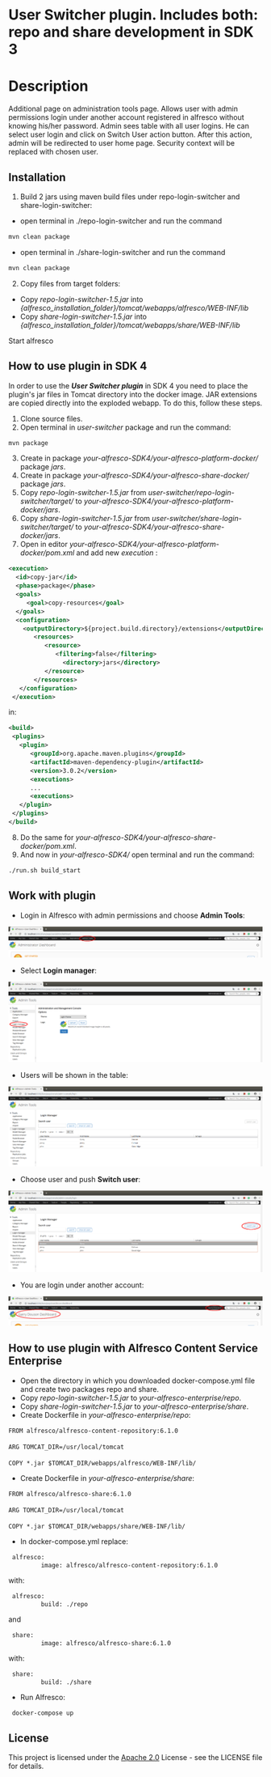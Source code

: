 
# User Switcher plugin. Includes both: repo and share development in SDK 3
# **Description**
Additional page on administration tools page. Allows user with admin permissions login under another account registered in alfresco without knowing his/her password. Admin sees table with all user logins. He can select user login and click on Switch User action button. After this action, admin will be redirected to user home page. Security context will be replaced with chosen user. 

## Installation
1. Build 2 jars using maven build files under repo-login-switcher and share-login-switcher:
 - open terminal in ./repo-login-switcher and run the command
  
```bash
mvn clean package
```
 - open terminal in ./share-login-switcher and run the command

```bash
mvn clean package
```

2. Copy files from target folders:
 - Copy _repo-login-switcher-1.5.jar_ into _{alfresco_installation_folder}/tomcat/webapps/alfresco/WEB-INF/lib_
 - Copy _share-login-switcher-1.5.jar_ into _{alfresco_installation_folder}/tomcat/webapps/share/WEB-INF/lib_

Start alfresco

## How to use plugin in SDK 4

   In order to use the _**User Switcher plugin**_ in SDK 4 you need to place the plugin's jar files in Tomcat directory into the docker image. JAR extensions are copied directly into the exploded webapp. To do this, follow these steps.

 1. Clone source files.
 2. Open terminal in _user-switcher_ package and run the command: 

```bash
mvn package
```

 3. Create in package _your-alfresco-SDK4/your-alfresco-platform-docker/_ package _jars_.
 4. Create in package _your-alfresco-SDK4/your-alfresco-share-docker/_ package _jars_.
 5. Copy _repo-login-switcher-1.5.jar_ from _user-switcher/repo-login-switcher/target/_  to   _your-alfresco-SDK4/your-alfresco-platform-docker/jars_.
 6. Copy _share-login-switcher-1.5.jar_ from _user-switcher/share-login-switcher/target/_  to _your-alfresco-SDK4/your-alfresco-share-docker/jars_.
 7. Open in editor _your-alfresco-SDK4/your-alfresco-platform-docker/pom.xml_ and add new _execution_ :

```xml
<execution>
  <id>copy-jar</id>
  <phase>package</phase>
  <goals>
     <goal>copy-resources</goal>
  </goals>
  <configuration>
    <outputDirectory>${project.build.directory}/extensions</outputDirectory>
       <resources>
          <resource>
             <filtering>false</filtering>
               <directory>jars</directory>
          </resource>
       </resources>
   </configuration>
 </execution>
```

in:

```xml
<build>
 <plugins>
   <plugin>
      <groupId>org.apache.maven.plugins</groupId> 
      <artifactId>maven-dependency-plugin</artifactId>
      <version>3.0.2</version>
      <executions>
      ...
      <executions>
   </plugin>
 </plugins>
</build>
```
 8. Do the same for _your-alfresco-SDK4/your-alfresco-share-docker/pom.xml_.
 9. And now in _your-alfresco-SDK4/_ open terminal and run the command:

```bash
./run.sh build_start
```
## Work with plugin

 - Login in Alfresco with admin permissions and choose **Admin Tools**:
 
 ![alt text](readme-img/admin_dashboard.png)
 
 - Select **Login manager**:
 
 ![alt text](readme-img/login_tool.png)
 
 - Users will be shown in the table:
 
 ![alt text](readme-img/users_table.png) 
 
 - Choose user and push **Switch user**:
 
 ![alt text](readme-img/choose_user.png)
 
 - You are login under another account:
 
 ![alt text](readme-img/other_user.png)
 
## How to use plugin with Alfresco Content Service Enterprise
 
 * Open the directory in which you downloaded docker-compose.yml file and create two packages repo and share.
 * Copy _repo-login-switcher-1.5.jar_ to _your-alfresco-enterprise/repo_.
 * Copy _share-login-switcher-1.5.jar_ to _your-alfresco-enterprise/share_.
 * Create Dockerfile in _your-alfresco-enterprise/repo_:
 
```
FROM alfresco/alfresco-content-repository:6.1.0

ARG TOMCAT_DIR=/usr/local/tomcat

COPY *.jar $TOMCAT_DIR/webapps/alfresco/WEB-INF/lib/

``` 

 * Create Dockerfile in _your-alfresco-enterprise/share_:
 
```
FROM alfresco/alfresco-share:6.1.0

ARG TOMCAT_DIR=/usr/local/tomcat

COPY *.jar $TOMCAT_DIR/webapps/share/WEB-INF/lib/

```

 * In docker-compose.yml replace:
 
```
 alfresco:
         image: alfresco/alfresco-content-repository:6.1.0
```

 with:
 
```         
 alfresco:
         build: ./repo
``` 

and

```
 share:
         image: alfresco/alfresco-share:6.1.0
```
 
 with:
 
```
 share:
         build: ./share
```
 
 * Run Alfresco:
 
```bash
 docker-compose up
```
 
 ## License
This project is licensed under the [Apache 2.0](https://choosealicense.com/licenses/apache-2.0/) License - see the LICENSE file for details.